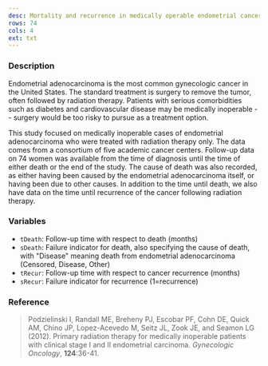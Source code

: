 ```yaml
---
desc: Mortality and recurrence in medically operable endometrial cancer
rows: 74
cols: 4
ext: txt
---
```


### Description

Endometrial adenocarcinoma is the most common gynecologic cancer in the United States.  The standard treatment is surgery to remove the tumor, often followed by radiation therapy.  Patients with serious comorbidities such as diabetes and cardiovascular disease may be medically inoperable -- surgery would be too risky to pursue as a treatment option.

This study focused on medically inoperable cases of endometrial adenocarcinoma who were treated with radiation therapy only.  The data comes from a consortium of five academic cancer centers.  Follow-up data on 74 women was available from the time of diagnosis until the time of either death or the end of the study.  The cause of death was also recorded, as either having been caused by the endometrial adenocarcinoma itself, or having been due to other causes.  In addition to the time until death, we also have data on the time until recurrence of the cancer following radiation therapy.

### Variables

* `tDeath`: Follow-up time with respect to death (months)
* `sDeath`: Failure indicator for death, also specifying the cause of death, with "Disease" meaning death from endometrial adenocarcinoma (Censored, Disease, Other)
* `tRecur`: Follow-up time with respect to cancer recurrence (months)
* `sRecur`: Failure indicator for recurrence (1=recurrence)

### Reference

> Podzielinski I, Randall ME, Breheny PJ, Escobar PF, Cohn DE, Quick AM, Chino JP, Lopez-Acevedo M, Seitz JL, Zook JE, and Seamon LG (2012). Primary radiation therapy for medically inoperable patients with clinical stage I and II endometrial carcinoma. *Gynecologic Oncology*, **124**:36-41.
